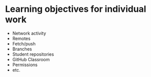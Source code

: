 # Learning objectives for individual work

* Network activity
* Remotes
* Fetch/push
* Branches
* Student repositories
* GitHub Classroom
* Permissions
* etc.
